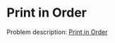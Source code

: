 # Print in Order

Problem description: [Print in Order](https://leetcode.com/problems/print-in-order/description/)